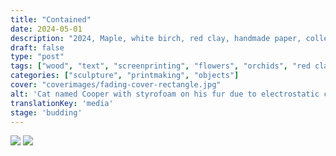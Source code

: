 ```yaml
---
title: "Contained"
date: 2024-05-01
description: "2024, Maple, white birch, red clay, handmade paper, collected plant material, 18 x 6 x 13 in (each drawer)"
draft: false
type: "post"
tags: ["wood", "text", "screenprinting", "flowers", "orchids", "red clay"]
categories: ["sculpture", "printmaking", "objects"]
cover: "coverimages/fading-cover-rectangle.jpg"
alt: 'Cat named Cooper with styrofoam on his fur due to electrostatic charge.'
translationKey: 'media'
stage: 'budding'
---
```

<img src='../images/contained_detail.jpg'></img>
<img src='../images/contained_installation.jpg'></img>
